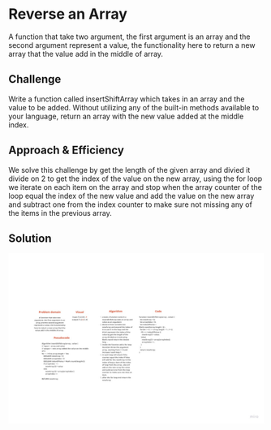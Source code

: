 # Reverse an Array
A function that take two argument, the first argument is an array and the second argument represent a value, the functionality here to return a new array that the value add in the middle of array.   

## Challenge
Write a function called insertShiftArray which takes in an array and the value to be added. Without utilizing any of the built-in methods available to your language, return an array with the new value added at the middle index.

## Approach & Efficiency
We solve this challenge by get the length of the given array and divied it divide on 2 to get the index of the value on the new array, using the for loop we iterate on each item on the array and stop when the array counter of the loop equal the index of the new value and add the value on the new array and subtract one from the index counter to make sure not missing any of the items in the previous array.

## Solution
![whitebord](../../assets/arrayShift.jpg)